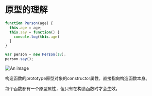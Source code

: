 # 原型的理解

```js
function Person(age) {
  this.age = age;
  this.say = function() {
    console.log(this.age)
  }
}

var person = new Person(18);
person.say();
```





![An image](/img/proto.png)

构造函数的prototype原型对象的constructor属性，直接指向构造函数本身。

每个函数都有一个原型属性，但只有在构造函数时才会生效。